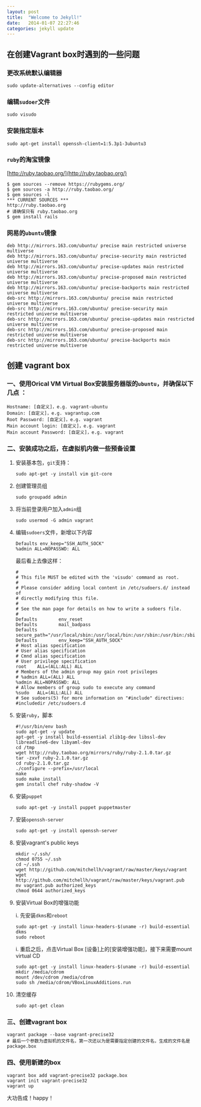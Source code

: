 ```yaml
---
layout: post
title:  "Welcome to Jekyll!"
date:   2014-01-07 22:27:46
categories: jekyll update
---
```


## 在创建Vagrant box时遇到的一些问题

### 更改系统默认编辑器

```
sudo update-alternatives --config editor
```

### 编辑`sudoer`文件

```
sudo visudo
```

### 安装指定版本

```
sudo apt-get install openssh-client=1:5.3p1-3ubuntu3
```

### `ruby`的淘宝镜像
[http://ruby.taobao.org/](http://ruby.taobao.org/)

```
$ gem sources --remove https://rubygems.org/
$ gem sources -a http://ruby.taobao.org/
$ gem sources -l
*** CURRENT SOURCES ***
http://ruby.taobao.org
# 请确保只有 ruby.taobao.org
$ gem install rails
```

### 网易的`ubuntu`镜像

```
deb http://mirrors.163.com/ubuntu/ precise main restricted universe multiverse
deb http://mirrors.163.com/ubuntu/ precise-security main restricted universe multiverse
deb http://mirrors.163.com/ubuntu/ precise-updates main restricted universe multiverse
deb http://mirrors.163.com/ubuntu/ precise-proposed main restricted universe multiverse
deb http://mirrors.163.com/ubuntu/ precise-backports main restricted universe multiverse
deb-src http://mirrors.163.com/ubuntu/ precise main restricted universe multiverse
deb-src http://mirrors.163.com/ubuntu/ precise-security main restricted universe multiverse
deb-src http://mirrors.163.com/ubuntu/ precise-updates main restricted universe multiverse
deb-src http://mirrors.163.com/ubuntu/ precise-proposed main restricted universe multiverse
deb-src http://mirrors.163.com/ubuntu/ precise-backports main restricted universe multiverse
```

## 创建 vagrant box

### 一、使用Orical VM Virtual Box安装服务器版的`ubuntu`，并确保以下几点 ：

```
Hostname: [自定义]，e.g. vagrant-ubuntu
Domain: [自定义]，e.g. vagrantup.com
Root Password: [自定义]，e.g. vagrant
Main account login: [自定义]，e.g. vagrant
Main account Password: [自定义]，e.g. vagrant
```

### 二、安装成功之后，在虚拟机内做一些预备设置

1. 安装基本包，`git`支持：

	```
	sudo apt-get -y install vim git-core
	```

2. 创建管理员组

	```
	sudo groupadd admin
	```

3. 将当前登录用户加入`admin`组

	```
	sudo usermod -G admin vagrant
	```

4. 编辑`sudoers`文件，新增以下内容

	```
	Defaults env_keep="SSH_AUTH_SOCK"
	%admin ALL=NOPASSWD: ALL
	```

	最后看上去像这样：

	```
	#
	# This file MUST be edited with the 'visudo' command as root.
	#
	# Please consider adding local content in /etc/sudoers.d/ instead of
	# directly modifying this file.
	#
	# See the man page for details on how to write a sudoers file.
	#
	Defaults        env_reset
	Defaults        mail_badpass
	Defaults        secure_path="/usr/local/sbin:/usr/local/bin:/usr/sbin:/usr/bin:/sbin:/bin"
	Defaults        env_keep="SSH_AUTH_SOCK"
	# Host alias specification
	# User alias specification
	# Cmnd alias specification
	# User privilege specification
	root    ALL=(ALL:ALL) ALL
	# Members of the admin group may gain root privileges
	# %admin ALL=(ALL) ALL
	%admin ALL=NOPASSWD: ALL
	# Allow members of group sudo to execute any command
	%sudo   ALL=(ALL:ALL) ALL
	# See sudoers(5) for more information on "#include" directives:
	#includedir /etc/sudoers.d
	```

5. 安装`ruby`，脚本

	```
	#!/usr/bin/env bash
	sudo apt-get -y update
	apt-get -y install build-essential zlib1g-dev libssl-dev libreadline6-dev libyaml-dev
	cd /tmp
	wget http://ruby.taobao.org/mirrors/ruby/ruby-2.1.0.tar.gz
	tar -zxvf ruby-2.1.0.tar.gz
	cd ruby-2.1.0.tar.gz
	./configure --prefix=/usr/local
	make
	sudo make install
	gem install chef ruby-shadow -V
	```

6. 安装`puppet`

	```
	sudo apt-get -y install puppet puppetmaster
	```

7. 安装`openssh-server`

	```
	sudo apt-get -y install openssh-server
	```

8. 安装vagrant's public keys

	```
	mkdir ~/.ssh/
	chmod 0755 ~/.ssh
	cd ~/.ssh
	wget http://github.com/mitchellh/vagrant/raw/master/keys/vagrant
	wget http://github.com/mitchellh/vagrant/raw/master/keys/vagrant.pub
	mv vagrant.pub authorized_keys
	chmod 0644 authorized_keys
	```

9. 安装Virtual Box的增强功能

	i. 先安装`dkms`和`reboot`

	```
	sudo apt-get -y install linux-headers-$(uname -r) build-essential dkms
	sudo reboot

	```

	i. 重启之后，点击Virtual Box [设备]上的[安装增强功能]，接下来需要mount virtual CD

	```
	sudo apt-get -y install linux-headers-$(uname -r) build-essential
	mkdir /media/cdrom
	mount /dev/cdrom /media/cdrom
	sudo sh /media/cdrom/VBoxLinuxAdditions.run
	```

10. 清空缓存

	```
	sudo apt-get clean
	```


### 三、创建vagrant box

```
vagrant package --base vagrant-precise32
# 最后一个参数为虚拟机的文件名，第一次还以为是需要指定创建的文件名，生成的文件名是package.box
```


### 四、使用新建的box

```
vagrant box add vagrant-precise32 package.box
vagrant init vagrant-precise32
vagrant up
```

大功告成！happy！

